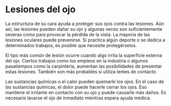 Lesiones del ojo
================


La estructura de su cara ayuda a proteger sus ojos contra las lesiones. Aún así, las lesiones pueden dañar su ojo y algunas veces son suficientemente severas como para provocar la pérdida de la vista. La mayoría de las lesiones oculares puede prevenirse. Si practica algún deporte o se dedica a determinados trabajos, es posible que necesite protegérselos.


El tipo más común de lesión ocurre cuando algo irrita la superficie externa del ojo. Ciertos trabajos como los empleos en la industria o algunos pasatiempos como la carpintería, aumentan las posibilidades de presentar estas lesiones. También son más probables si utiliza lentes de contacto.


Las sustancias químicas o el calor pueden quemarle los ojos. En el caso de las sustancias químicas, el dolor puede hacerle cerrar los ojos. Eso mantiene el irritante en contacto con su ojo y puede causarle más daños. Es necesario lavarse el ojo de inmediato mientras espera ayuda médica.


